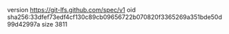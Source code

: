 version https://git-lfs.github.com/spec/v1
oid sha256:33dfef73edf4cf130c89cb09656722b070820f3365269a351bde50d99d42997a
size 3811
